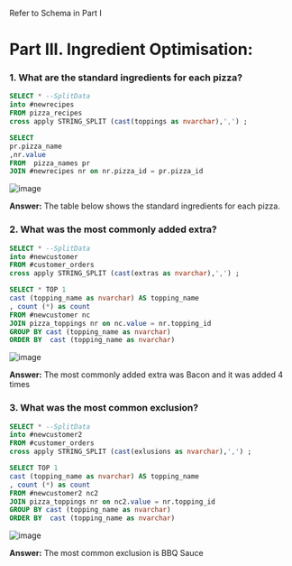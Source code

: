 Refer to Schema in Part I

# Part III. Ingredient Optimisation:

### 1. What are the standard ingredients for each pizza?

```sql
SELECT * --SplitData
into #newrecipes
FROM pizza_recipes
cross apply STRING_SPLIT (cast(toppings as nvarchar),',') ;

SELECT  
pr.pizza_name
,nr.value
FROM  pizza_names pr 
JOIN #newrecipes nr on nr.pizza_id = pr.pizza_id
```
![image](https://user-images.githubusercontent.com/80718915/154826970-3d30a6fc-28c5-45fe-bfd9-5ce9899f0052.png)

**Answer:** The table below shows the standard ingredients for each pizza. 


### 2. What was the most commonly added extra?

```sql
SELECT * --SplitData
into #newcustomer
FROM #customer_orders
cross apply STRING_SPLIT (cast(extras as nvarchar),',') ;

SELECT * TOP 1 
cast (topping_name as nvarchar) AS topping_name
, count (*) as count
FROM #newcustomer nc
JOIN pizza_toppings nr on nc.value = nr.topping_id
GROUP BY cast (topping_name as nvarchar)
ORDER BY  cast (topping_name as nvarchar) 
```
![image](https://user-images.githubusercontent.com/80718915/154827084-84bed54c-28cb-4530-99e1-2d70ae37dafa.png)

**Answer:** The most commonly added extra was Bacon and it was added 4 times 


### 3. What was the most common exclusion?

```sql
SELECT * --SplitData
into #newcustomer2
FROM #customer_orders
cross apply STRING_SPLIT (cast(exlusions as nvarchar),',') ;

SELECT TOP 1 
cast (topping_name as nvarchar) AS topping_name
, count (*) as count
FROM #newcustomer2 nc2
JOIN pizza_toppings nr on nc2.value = nr.topping_id
GROUP BY cast (topping_name as nvarchar)
ORDER BY  cast (topping_name as nvarchar) 
``` 
![image](https://user-images.githubusercontent.com/80718915/154827147-0466fe6d-1a4a-4058-84ba-7fbc9b94ee1f.png)

**Answer:** The most common exclusion is BBQ Sauce 
